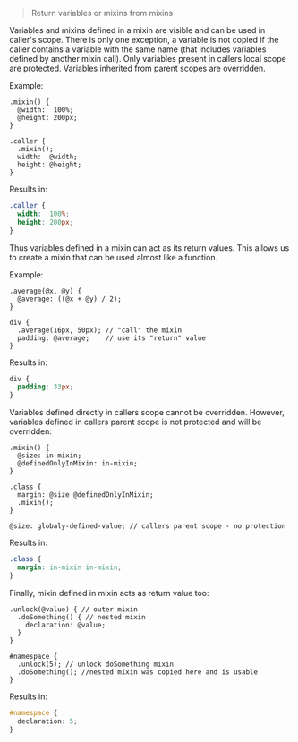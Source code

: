 > Return variables or mixins from mixins

Variables and mixins defined in a mixin are visible and can be used in caller's scope. There is only one exception, a variable is not copied if the caller contains a variable with the same name (that includes variables defined by another mixin call).  Only variables present in callers local scope are protected. Variables inherited from parent scopes are overridden.

Example:

```less
.mixin() {
  @width:  100%;
  @height: 200px;
}

.caller {
  .mixin();
  width:  @width;
  height: @height;
}

```
Results in:

```css
.caller {
  width:  100%;
  height: 200px;
}
```

Thus variables defined in a mixin can act as its return values. This allows us to create a mixin that can be used almost like a function.

Example:

```less
.average(@x, @y) {
  @average: ((@x + @y) / 2);
}

div {
  .average(16px, 50px); // "call" the mixin
  padding: @average;    // use its "return" value
}
```

Results in:

```css
div {
  padding: 33px;
}
```

Variables defined directly in callers scope cannot be overridden. However, variables defined in callers parent scope is not protected and will be
overridden:
````less
.mixin() {
  @size: in-mixin;
  @definedOnlyInMixin: in-mixin;
}

.class {
  margin: @size @definedOnlyInMixin;
  .mixin();
}

@size: globaly-defined-value; // callers parent scope - no protection
````

Results in:
````css
.class {
  margin: in-mixin in-mixin;
}
````

Finally, mixin defined in mixin acts as return value too:
````less
.unlock(@value) { // outer mixin
  .doSomething() { // nested mixin
    declaration: @value;
  }
}

#namespace {
  .unlock(5); // unlock doSomething mixin
  .doSomething(); //nested mixin was copied here and is usable
}
````

Results in:
````css
#namespace {
  declaration: 5;
}
````
